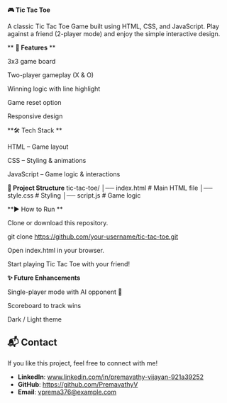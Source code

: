 **🎮 Tic Tac Toe**

A classic Tic Tac Toe Game built using HTML, CSS, and JavaScript.
Play against a friend (2-player mode) and enjoy the simple interactive design.


**
**🚀 Features**
**

3x3 game board

Two-player gameplay (X & O)

Winning logic with line highlight

Game reset option

Responsive design

**🛠️ Tech Stack
**


HTML – Game layout

CSS – Styling & animations

JavaScript – Game logic & interactions

**📂 Project Structure**
tic-tac-toe/
│── index.html      # Main HTML file
│── style.css       # Styling
│── script.js       # Game logic

**▶️ How to Run
**

Clone or download this repository.

git clone https://github.com/your-username/tic-tac-toe.git


Open index.html in your browser.

Start playing Tic Tac Toe with your friend!



**✨ Future Enhancements**

Single-player mode with AI opponent 🤖

Scoreboard to track wins

Dark / Light theme


## 📬 Contact
If you like this project, feel free to connect with me!  

- **LinkedIn**: www.linkedin.com/in/premavathy-vijayan-921a39252
- **GitHub**: https://github.com/PremavathyV
- **Email**: vprema376@example.com  
